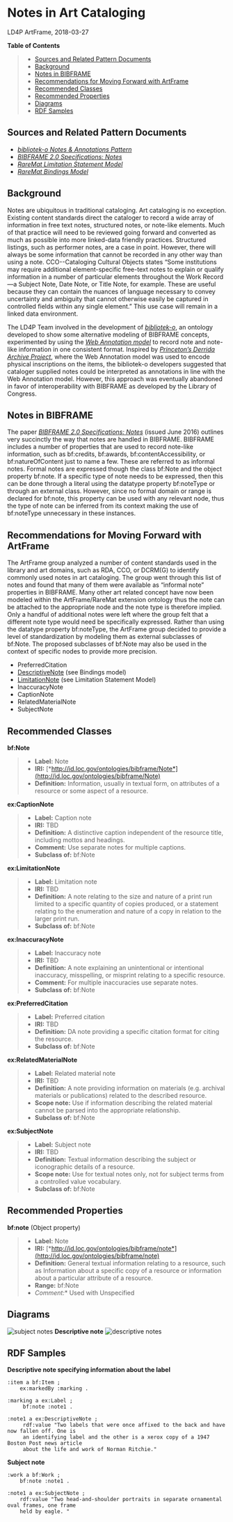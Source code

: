 Notes in Art Cataloging 
======================
LD4P ArtFrame, 2018-03-27

**Table of Contents**
> - [Sources and Related Pattern Documents](#sources)
> - [Background](#background)
> - [Notes in BIBFRAME](#bibframe)
> - [Recommendations for Moving Forward with ArtFrame](#recommendations)
> - [Recommended Classes](#classes)
> - [Recommended Properties](#properties)
> - [Diagrams](#diagrams)
> - [RDF Samples](#samples)

<a name="sources">Sources and Related Pattern Documents</a>
---------

- [*bibliotek-o Notes & Annotations Pattern*](https://wiki.duraspace.org/display/LD4P/bibliotek-o?preview=/79795231/83237329/bibliotek-o_pattern_notes_annotations_201612.pdf
)
- [*BIBFRAME 2.0 Specifications: Notes*](https://www.loc.gov/bibframe/docs/pdf/bf2-notes-june2016.pdf)
- [*RareMat Limitation Statement Model*](https://github.com/LD4P/ArtFrame-RareMat/blob/master/modeling_recommendations/limitation_statements.md)
- [*RareMat Bindings Model*](https://github.com/LD4P/ArtFrame-RareMat/blob/master/modeling_recommendations/bindings.md#rdf)

<a name="background">Background</a>
---------

Notes are ubiquitous in traditional cataloging. Art cataloging is no exception. Existing content standards direct the cataloger to record a wide array of information in free text notes, structured notes, or note-like elements. Much of that practice will need to be reviewed going forward and converted as much as possible into more linked-data friendly practices. Structured listings, such as performer notes, are a case in point. However, there will always be some information that cannot be recorded in any other way than using a note.
CCO--Cataloging Cultural Objects states “Some institutions may require additional element-specific free-text notes to explain or qualify information in a number of particular elements throughout the Work Record—a Subject Note, Date Note, or Title Note, for example. These are useful because they can contain the nuances of language necessary to convey
uncertainty and ambiguity that cannot otherwise easily be captured in controlled
fields within any single element.” This use case will remain in a linked data environment.

The LD4P Team involved in the development of [*bibliotek-o*](https://bibliotek-o.org/1.1/ontology.html), an ontology developed to show some alternative modeling of BIBFRAME concepts, experimented by using the [*Web Annotation model*](https://www.w3.org/TR/annotation-model/) to record note and note-like information in one consistent format. Inspired by [*Princeton’s Derrida Archive Project*](https://wiki.duraspace.org/display/LD4P/Princeton+-+Project+Updates), where the Web Annotation model was used to encode physical inscriptions on the items, the bibliotek-o developers suggested that cataloger supplied notes could be interpreted as annotations in line with the Web Annotation model. However, this approach was eventually abandoned in favor of interoperability with BIBFRAME as developed by the Library of Congress.

<a name="bibframe">Notes in BIBFRAME</a>
---------

The paper [*BIBFRAME 2.0 Specifications: Notes*](https://www.loc.gov/bibframe/docs/pdf/bf2-notes-june2016.pdf) (issued June 2016) outlines very succinctly the way that notes are handled in BIBFRAME. BIBFRAME includes a number of properties that are used to record note-like information, such as bf:credits, bf:awards, bf:contentAccessibility, or  bf:natureOfContent just to name a few. These are referred to as informal notes. Formal notes are expressed though the class bf:Note and the object property bf:note. If a specific type of note needs to be expressed, then this can be done through a literal using the datatype property bf:noteType or through an external class. However, since no formal domain or range is declared for bf:note, this property can be used with any relevant node, thus the type of note can be inferred from its context making the use of bf:noteType unnecessary in these instances.

<a name="recommendations">Recommendations for Moving Forward with ArtFrame</a>
---------

The ArtFrame group analyzed a number of content standards used in the library and art domains, such as RDA, CCO,  or DCRM(G) to identify commonly used notes in art cataloging. The group went through this list of notes and found that many of them were available as “informal note” properties in BIBFRAME. Many other art related concept have now been modeled within the ArtFrame/RareMat extension ontology thus the note can be attached to the appropriate node and the note type is therefore implied. Only a handful of additional notes were left where the group felt that a different note type would need be specifically expressed. Rather than using the datatype property bf:noteType, the ArtFrame group decided to provide a level of standardization by modeling them as external subclasses of bf:Note. The proposed subclasses of bf:Note may also be used in the context of specific nodes to provide more precision.
- PreferredCitation
- [DescriptiveNote](https://github.com/LD4P/ArtFrame-RareMat/blob/master/modeling_recommendations/bindings.md#rdf) (see Bindings model)
- [LimitationNote](https://github.com/LD4P/ArtFrame-RareMat/blob/master/modeling_recommendations/limitation_statements.md) (see Limitation Statement Model)
- InaccuracyNote
- CaptionNote
- RelatedMaterialNote
- SubjectNote

<a name="classes">Recommended Classes</a>
---------

**bf:Note**
> - **Label:** Note
> - **IRI:** [*http://id.loc.gov/ontologies/bibframe/Note*](http://id.loc.gov/ontologies/bibframe/Note)
> - **Definition:** Information, usually in textual form, on attributes of a resource or some aspect of a resource.

**ex:CaptionNote**
> - **Label:** Caption note
> - **IRI:** TBD
> - **Definition:** A distinctive caption independent of the resource title, including mottos and headings.
> - **Comment:** Use separate notes for multiple captions.
> - **Subclass of:** bf:Note

**ex:LimitationNote**
> - **Label:** Limitation note
> - **IRI:** TBD
> - **Definition:** A note relating to the size and nature of a print run limited to a specific quantity of copies produced, or a statement relating to the enumeration and nature of a copy in relation to the larger print run.
> - **Subclass of:** bf:Note

**ex:InaccuracyNote**
> - **Label:** Inaccuracy note
> - **IRI:** TBD
> - **Definition:** A note explaining an unintentional or intentional inaccuracy, misspelling, or misprint relating to a specific resource. 
> - **Comment:** For multiple inaccuracies use separate notes.
> - **Subclass of:** bf:Note

**ex:PreferredCitation**
> - **Label:** Preferred citation
> - **IRI:** TBD
> - **Definition:** DA note providing a specific citation format for citing the resource.
> - **Subclass of:** bf:Note

**ex:RelatedMaterialNote**
> - **Label:** Related material note
> - **IRI:** TBD
> - **Definition:** A note providing information on materials (e.g. archival materials or publications) related to the described resource.
> - **Scope note:** Use if information describing the related material cannot be parsed into the appropriate relationship.
> - **Subclass of:** bf:Note

**ex:SubjectNote**
> - **Label:** Subject note
> - **IRI:** TBD
> - **Definition:** Textual information describing the subject or iconographic details of a resource.
> - **Scope note:** Use for textual notes only, not for subject terms from a controlled value vocabulary.
> - **Subclass of:** bf:Note

<a name="properties">Recommended Properties</a>
---------

**bf:note** (Object property)
> - **Label:** Note
> - **IRI:** [*http://id.loc.gov/ontologies/bibframe/note*](http://id.loc.gov/ontologies/bibframe/note)
> - **Definition:** General textual information relating to a resource, such as Information about a specific copy of a resource or information about a particular attribute of a resource.
> - **Range:** bf:Note
> - *Comment:** Used with Unspecified

<a name="diagrams">Diagrams</a>
---------


![subject notes](/modeling_recommendations/modeling_diagrams/note_subject.png)
**Descriptive note**
![descriptive notes](/modeling_recommendations/modeling_diagrams/note_descriptive.png)


<a name="samples">RDF Samples</a>
---------
**Descriptive note specifying information about the label**
```
:item a bf:Item ;
    ex:markedBy :marking .

:marking a ex:Label ;
     bf:note :note1 .

:note1 a ex:DescriptiveNote ;
     rdf:value "Two labels that were once affixed to the back and have now fallen off. One is 
     an identifying label and the other is a xerox copy of a 1947 Boston Post news article
     about the life and work of Norman Ritchie."
```

**Subject note**
```
:work a bf:Work ;
    bf:note :note1 .

:note1 a ex:SubjectNote ;
    rdf:value "Two head-and-shoulder portraits in separate ornamental oval frames, one frame 
    held by eagle. "

```
